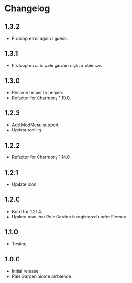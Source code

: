 # Changelog

## 1.3.2

- Fix loop error again I guess.

## 1.3.1

- Fix loop error in pale garden night ambience.

## 1.3.0

- Rename helper to helpers.
- Refactor for Charmony 1.19.0.

## 1.2.3

- Add ModMenu support.
- Update tooling.

## 1.2.2

- Refactor for Charmony 1.14.0

## 1.2.1

- Update icon.

## 1.2.0

- Build for 1.21.4.
- Update now that Pale Garden is registered under Biomes.

## 1.1.0

- Testing

## 1.0.0

- Initial release
- Pale Garden biome ambience